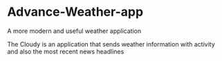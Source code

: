 # Advance-Weather-app
A more modern and useful weather application

The Cloudy is an application that sends weather information with activity and also the most recent news headlines
